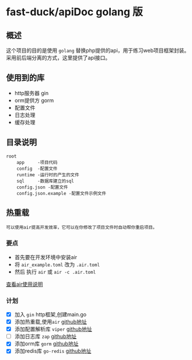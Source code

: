# fast-duck/apiDoc golang 版

## 概述

这个项目的目的是使用 `golang` 替换php提供的api，用于练习web项目框架封装。
采用前后端分离的方式，这里提供了api接口。

## 使用到的库

- http服务器 gin
- orm提供方 gorm
- 配置文件
- 日志处理
- 缓存处理

## 目录说明

```
root
    app     -项目代码
    config  -配置文件
    runtime -运行时的产生的文件
    sql     -数据库建立的sql
    config.json -配置文件
    config.json.example -配置文件示例文件
```

## 热重载

`可以使用air提高开发效率，它可以在你修改了项目文件时自动帮你重启项目。` 

### 要点
 - 首先要在开发环境中安装air
 - 将 `air_example.toml` 改为 `.air.toml`
 - 然后 执行  `air`  或 `air -c .air.toml`

[查看air使用说明](https://github.com/cosmtrek/air)

### 计划
  - [x] 加入 `gin` http框架,创建main.go
  - [x] 添加热重载,使用`air` [github地址](https://github.com/cosmtrek/air)
  - [x] 添加配置解析库 `viper` [github地址](https://github.com/spf13/viper) 
  - [ ] 添加日志库 `zap` [github地址](https://github.com/uber-go/zap)
  - [x] 添加orm库 `gorm` [github地址](https://github.com/go-gorm/gorm) 
  - [x] 添加redis库 `go-redis` [github地址](https://github.com/go-redis/redis)
